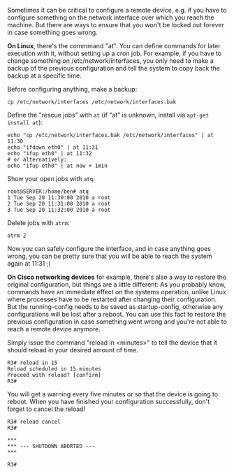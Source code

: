 Sometimes it can be critical to configure a remote device, e.g. if you have to configure something on the network interface over which you reach the machine. But there are ways to ensure that you won't be locked out forever in case something goes wrong.

**On Linux**, there's the commmand "at". You can define commands for later execution with it, without setting up a cron job. For example, if you have to change something on /etc/network/interfaces, you only need to make a backup of the previous configuration and tell the system to copy back the backup at a specific time.

Before configuring anything, make a backup:

    cp /etc/network/interfaces /etc/network/interfaces.bak

Define the "rescue jobs" with `at` (if "at" is unknown, install via `apt-get install at`):  

    echo "cp /etc/network/interfaces.bak /etc/network/interfaces" | at 11:30
    echo "ifdown eth0" | at 11:31
    echo "ifup eth0" | at 11:32
    # or alternatively:
    echo "ifup eth0" | at now + 1min

Show your open jobs with `atq`:

    root@SERVER:/home/ben# atq
    1 Tue Sep 20 11:30:00 2010 a root
    2 Tue Sep 20 11:31:00 2010 a root
    3 Tue Sep 20 11:32:00 2010 a root

Delete jobs with `atrm`:

    atrm 2

Now you can safely configure the interface, and in case anything goes wrong, you can be pretty sure that you will be able to reach the system again at 11:31 ;)

 

**On Cisco networking devices** for example, there's also a way to restore the original configuration, but things are a little different: As you probably know, commands have an immediate effect on the systems operation, unlike Linux where processes have to be restarted after changing their configuration. But the running-config needs to be saved as startup-config, otherwise any configurations will be lost after a reboot. You can use this fact to restore the previous configuration in case something went wrong and you're not able to reach a remote device anymore.

Simply issue the command "reload in \<minutes\>" to tell the device that it should reload in your desired amount of time.

    R3# reload in 15
    Reload scheduled in 15 minutes
    Proceed with reload? [confirm]
    R3# 

You will get a warning every five minutes or so that the device is going to reboot. When you have finished your configuration successfully, don't forget to cancel the reload!

    R3# reload cancel
    R3#

    ***
    *** --- SHUTDOWN ABORTED ---
    ***

    R3#
